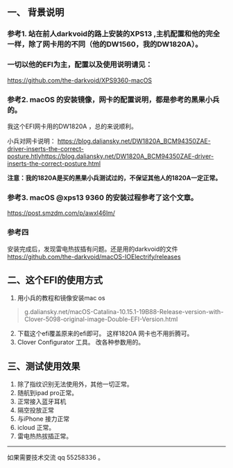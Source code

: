 





## 一、  背景说明

### 参考1.  站在前人darkvoid的路上安装的XPS13 ,主机配置和他的完全一样，除了网卡用的不同（他的DW1560，我的DW1820A）。

### 一切以他的EFI为主，配置以及使用说明请见：
https://github.com/the-darkvoid/XPS9360-macOS



### 参考2. macOS 的安装镜像，网卡的配置说明，都是参考的黑果小兵的。

我这个EFI网卡用的DW1820A  ，总的来说顺利。

小兵对网卡说明：
https://blog.daliansky.net/DW1820A_BCM94350ZAE-driver-inserts-the-correct-posture.htlyhttps://blog.daliansky.net/DW1820A_BCM94350ZAE-driver-inserts-the-correct-posture.html

**注意：我的1820A是买的黑果小兵测试过的，不保证其他人的1820A一定正常。**

### 参考3. macOS @xps13 9360 的安装过程参考了这个文章。

https://post.smzdm.com/p/awxl46lm/

### 参考四
安装完成后，发现雷电热拔插有问题。还是用的darkvoid的文件
https://github.com/the-darkvoid/macOS-IOElectrify/releases


## 二、这个EFI的使用方式

1. 用小兵的教程和镜像安装mac os
> g.daliansky.net/macOS-Catalina-10.15.1-19B88-Release-version-with-Clover-5098-original-image-Double-EFI-Version.html

2. 下载这个efi覆盖原来的efi即可。
   这样1820A 网卡也不用折腾可。
3.   Clover Configurator  工具。 改各种参数用的。



## 三、测试使用效果

1. 除了指纹识别无法使用外，其他一切正常。
2. 随航到ipad pro正常。
3. 正常接入蓝牙耳机
4. 隔空投放正常
5. 与iPhone 接力正常
6. icloud 正常。
7. 雷电热热拔插正常。



---

如果需要技术交流   qq 55258336 。



